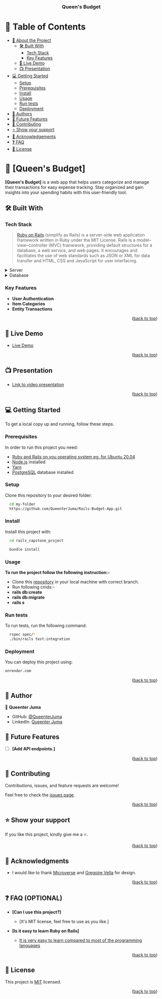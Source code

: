 <div align="center">

  <h3><b>Queen's Budget</b></h3>

</div>

# 📗 Table of Contents

- [📖 About the Project](#about-project)
  - [🛠 Built With](#built-with)
    - [Tech Stack](#tech-stack)
    - [Key Features](#key-features)
  - [🚀 Live Demo](#live-demo)
  - [📺 Presentation](#presentation)
- [💻 Getting Started](#getting-started)
  - [Setup](#setup)
  - [Prerequisites](#prerequisites)
  - [Install](#install)
  - [Usage](#usage)
  - [Run tests](#run-tests)
  - [Deployment](#triangular_flag_on_post-deployment)
- [👥 Authors](#authors)
- [🔭 Future Features](#future-features)
- [🤝 Contributing](#contributing)
- [⭐️ Show your support](#support)
- [🙏 Acknowledgements](#acknowledgements)
- [❓ FAQ](#faq)
- [📝 License](#license)


# 📖 [Queen's Budget] <a name="about-project"></a>

  **[Queen's Budget]** is a web app that helps users categorize and manage their transactions for easy expense tracking. Stay organized and gain insights into your spending habits with this user-friendly tool.


## 🛠 Built With <a name="built-with"></a>

### Tech Stack <a name="tech-stack"></a>

> [Ruby on Rails](https://guides.rubyonrails.org/) (simplify as Rails) is a server-side web application framework written in Ruby under the MIT License. Rails is a model–view–controller (MVC) framework, providing default structures for a database, a web service, and web pages. It encourages and facilitates the use of web standards such as JSON or XML for data transfer and HTML, CSS and JavaScript for user interfacing.

<details>
  <summary>Server</summary>
  <ul>
    <li><a href="https://guides.rubyonrails.org/">Ruby on Rails</a></li>
  </ul>
</details>

<details>
<summary>Database</summary>
  <ul>
    <li><a href="https://www.postgresql.org/">PostgreSQL</a></li>
  </ul>
</details>

### Key Features <a name="key-features"></a>

- **User Authentication**
- **Item Categories**
- **Entity Transactions**

<p align="right">(<a href="#readme-top">back to top</a>)</p>

## 🚀 Live Demo <a name="live-demo"></a>

- [Live Demo](....)

<p align="right">(<a href="#readme-top">back to top</a>)</p>

## 📺 Presentation <a name="presentation"></a>

- [Link to video presentation](https://www.loom.com/share/4ded8a799ef34b109c72b68e8f58a119)

<p align="right">(<a href="#readme-top">back to top</a>)</p>

## 💻 Getting Started <a name="getting-started"></a>

To get a local copy up and running, follow these steps.

### Prerequisites
In order to run this project you need:

- [Ruby and Rails on you operating system eg. for Ubuntu 20.04](https://www.digitalocean.com/community/tutorials/how-to-install-ruby-on-rails-with-rbenv-on-ubuntu-20-04)
- [Node.js](https://nodejs.dev/en/) installed
- [Yarn](https://classic.yarnpkg.com/lang/en/docs/install/#debian-stable)
- [PostgreSQL](https://www.postgresql.org/) database installed
### Setup

Clone this repository to your desired folder:

```sh
  cd my-folder
  https://github.com/QueenterJuma/Rails-Budget-App.git
```

### Install

Install this project with:

```sh
  cd rails_capstone_project

  bundle install
```

### Usage

**To run the project follow the following instruction:-**

- Clone this [repository](https://github.com/QueenterJuma/Rails-Budget-App.git) in your local machine with correct branch.
- Run following cmds:-
- **rails db:create**
- **rails db:migrate**
- **rails s**

### Run tests

To run tests, run the following command:

```sh
  rspec spec/*
  ./bin/rails test:integration
```

### Deployment

You can deploy this project using: 
```sh
onrender.com

```

<p align="right">(<a href="#readme-top">back to top</a>)</p>

## 👥 Author <a name="authors"></a>

👤 **Queenter Juma**

- GitHub: [@QueenterJuma](https://github.com/QueenterJuma)
- LinkedIn: [Queenter Juma](https://www.linkedin.com/in/queenteranyangojuma/)


## 🔭 Future Features <a name="future-features"></a>

- [ ] **[Add API endpoints.]**

<p align="right">(<a href="#readme-top">back to top</a>)</p>

## 🤝 Contributing <a name="contributing"></a>

Contributions, issues, and feature requests are welcome!

Feel free to check the [issues page](https://github.com/QueenterJuma/Rails-Budget-App/issues).

<p align="right">(<a href="#readme-top">back to top</a>)</p>

## ⭐️ Show your support <a name="support"></a>

If you like this project, kindly give me a ⭐️.

<p align="right">(<a href="#readme-top">back to top</a>)</p>

## 🙏 Acknowledgments <a name="acknowledgements"></a>

 - I would like to thank [Microverse](https://www.microverse.org/) and [Gregoire Vella](https://www.behance.net/gregoirevella) for design.
<p align="right">(<a href="#readme-top">back to top</a>)</p>

## ❓ FAQ (OPTIONAL) <a name="faq"></a>

- **[Can I use this project?]**

  - [It's MIT license, feel free to use as you like.]

- **[Is it easy to learn Ruby on Rails]**

  - [It is very easy to learn compared to most of the programming languages](https://careerkarma.com/blog/why-learn-ruby-on-rails/)

<p align="right">(<a href="#readme-top">back to top</a>)</p>

## 📝 License <a name="license"></a>

This project is [MIT](./LICENSE) licensed.

<p align="right">(<a href="#readme-top">back to top</a>)</p>
